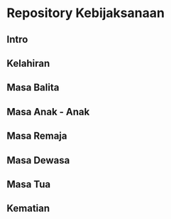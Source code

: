 # Repository Kebijaksanaan

## Intro

## Kelahiran

## Masa Balita

## Masa Anak - Anak

## Masa Remaja

## Masa Dewasa 

## Masa Tua

## Kematian

